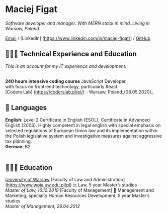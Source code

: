 # Maciej Figat

_Software developer and manager. With MERN stack in mind. Living in Warsaw, Poland_ <br>

[Email](mailto:MaciejFigat@protonmail.com) / [LinkedIn] (https://www.linkedin.com/in/maciej-figat/) / [GitHub](https://github.com/MaciejFigat)

## 👩🏼‍💻 Technical Experience and Education
_This is an account for my IT experience and development._
<br><br>

**240 hours intensive coding course** JavaScript Developer,  
with focus on front-end technology, particularly React<br>
[Coders Lab] (https://coderslab.pl/pl/) - Warsaw, Poland_(08.05.2020)_<br>

## 💬 Languages

**English**: Level 2 Certificate in English (ESOL), Certificate in Advanced English (2006). Highly competent in legal english with special emphasis on selected regulations of European Union law and its implementation within the Polish legislative system and investigative measures against aggressive tax planning. <br>
**German**: B2
<br><br>

## 👩🏼‍🎓 Education
[University of Warsaw](https://en.uw.edu.pl/)
[Faculty of Law and Administration] (https://www.wpia.uw.edu.pl/pl) ⚖️ Law, 5 year Master’s studies<br>
_Master of Law, 16.12.2019_
 [Faculty of Management] 📠 Management and Marketing, specialty Human Resources Development, 5 year Master’s studies <br>
_Master of Management, 26.04.2012_




```

